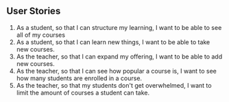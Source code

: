 ## User Stories
1. As a student, so that I can structure my learning, I want to be able to see all of my courses
2. As a student, so that I can learn new things, I want to be able to take new courses.
3. As the teacher, so that I can expand my offering, I want to be able to add new courses.
4. As the teacher, so that I can see how popular a course is, I want to see how many students are enrolled in a course.
5. As the teacher, so that my students don't get overwhelmed, I want to limit the amount of courses a student can take.